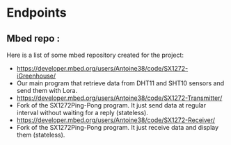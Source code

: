 # Endpoints

## Mbed repo :
 Here is a list of some mbed repository created for the project:
 
 * https://developer.mbed.org/users/Antoine38/code/SX1272-iGreenhouse/
  * Our main program that retrieve data from DHT11 and SHT10 sensors and send them with Lora.
 * https://developer.mbed.org/users/Antoine38/code/SX1272-Transmitter/
  * Fork of the SX1272Ping-Pong program. It just send data at regular interval without waiting for a reply (stateless).
 * https://developer.mbed.org/users/Antoine38/code/SX1272-Receiver/
  * Fork of the SX1272Ping-Pong program. It just receive data and display them (stateless).
